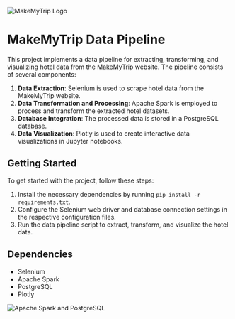 ![MakeMyTrip Logo](https://5.imimg.com/data5/SELLER/Default/2022/6/PX/UN/XQ/69487233/makemytrip.png)

# MakeMyTrip Data Pipeline

This project implements a data pipeline for extracting, transforming, and visualizing hotel data from the MakeMyTrip website. The pipeline consists of several components:

1. **Data Extraction**: Selenium is used to scrape hotel data from the MakeMyTrip website.
2. **Data Transformation and Processing**: Apache Spark is employed to process and transform the extracted hotel datasets.
3. **Database Integration**: The processed data is stored in a PostgreSQL database.
4. **Data Visualization**: Plotly is used to create interactive data visualizations in Jupyter notebooks.

## Getting Started

To get started with the project, follow these steps:

1. Install the necessary dependencies by running `pip install -r requirements.txt`.
2. Configure the Selenium web driver and database connection settings in the respective configuration files.
3. Run the data pipeline script to extract, transform, and visualize the hotel data.

## Dependencies

- Selenium
- Apache Spark
- PostgreSQL
- Plotly
  
![Apache Spark and PostgreSQL](https://miro.medium.com/v2/resize:fit:1358/1*OqnyJC7pfo4xkMp363o1KQ.png)
